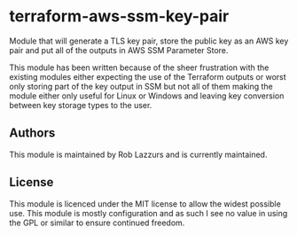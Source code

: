 # terraform-aws-ssm-key-pair

Module that will generate a TLS key pair, store the public key as an AWS key pair and put all of the outputs in AWS SSM Parameter Store.

This module has been written because of the sheer frustration with the existing modules either expecting the use of the Terraform outputs or worst only storing part of the key output in SSM but not all of them making the module either only useful for Linux or Windows and leaving key conversion between key storage types to the user.

<!-- BEGIN_TF_DOCS -->
<!-- END_TF_DOCS -->

## Authors

This module is maintained by Rob Lazzurs and is currently maintained.

## License

This module is licenced under the MIT license to allow the widest possible use. This module is mostly configuration and as such I see no value in using the GPL or similar to ensure continued freedom.
